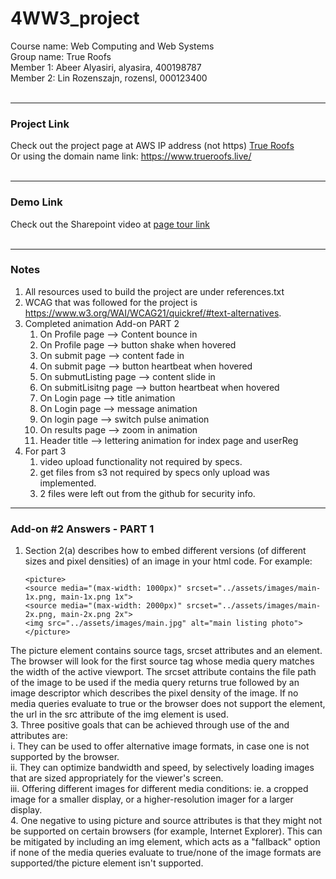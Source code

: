 # 4WW3_project  
Course name: Web Computing and Web Systems  
Group name: True Roofs  
Member 1: Abeer Alyasiri, alyasira, 400198787  
Member 2: Lin Rozenszajn, rozensl, 000123400  
<br>  
_____________________________________________  
### Project Link  
Check out the project page at AWS IP address (not https) [True Roofs](http://3.130.249.183/index.html)      
Or using the domain name link: https://www.trueroofs.live/     
<br>  

_____________________________________________  
### Demo Link  
Check out the Sharepoint video at [page tour link](https://mcmasteru365.sharepoint.com/:v:/s/working/EVOEF4e_waROgDby9UmYvzQBkv79yzR6MKXCIaFf4_I-QA?e=nacl4w)  
<br>  

_____________________________________________
### Notes  
1. All resources used to build the project are under references.txt
2. WCAG that was followed for the project is https://www.w3.org/WAI/WCAG21/quickref/#text-alternatives.
3. Completed animation Add-on PART 2
    1. On Profile page --> Content bounce in
	2. On Profile page --> button shake when hovered
	3. On submit page --> content fade in 
	4. On submit page --> button heartbeat when hovered
	5. On submutListing page --> content slide in 
	6. On submitLisitng page --> button heartbeat when hovered
	7. On Login page --> title animation
	8. On Login page --> message animation
	9. On login page --> switch pulse animation
	10. On results page --> zoom in animation
	11. Header title -->  lettering animation for index page and userReg
4. For part 3
    1. video upload functionality not required by specs.
    2. get files from s3 not required by specs only upload was implemented.
    3. 2 files were left out from the github for security info. 


_____________________________________________
### Add-on #2 Answers - PART 1
1. Section 2(a) describes how to embed different versions (of different sizes and pixel densities) of an image in your html code. For example:

    ```
    <picture>
    <source media="(max-width: 1000px)" srcset="../assets/images/main-1x.png, main-1x.png 1x">
    <source media="(max-width: 2000px)" srcset="../assets/images/main-2x.png, main-2x.png 2x">
    <img src="../assets/images/main.jpg" alt="main listing photo">
    </picture>
    ```

  The picture element contains source tags, srcset attributes and an element. The browser will look for the first source tag whose media query matches the width of the active viewport. The srcset attribute contains the file path of the image to be used if the media query returns true followed by an image descriptor which describes the pixel density of the image. If no media queries evaluate to true or the browser does not support the <picture> element, the url in the src attribute of the img element is used.
<br>
3. Three positive goals that can be achieved through use of the <picture> and <source> attributes are:
  <br>
  i. They can be used to offer alternative image formats, in case one is not supported by the browser.
  <br>
  ii. They can optimize bandwidth and speed, by selectively loading images that are sized appropriately for the viewer's screen.
    <br>
  iii. Offering different images for different media conditions: ie. a cropped image for a smaller display, or a higher-resolution imager for a larger display.
    <br>
4. One negative to using picture and source attributes is that they might not be supported on certain browsers (for example, Internet Explorer). This can be mitigated by including an img element, which acts as a "fallback" option if none of the media queries evaluate to true/none of the image formats are supported/the picture element isn't supported. 

